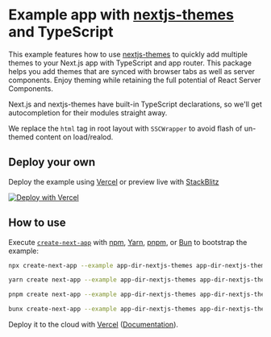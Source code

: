 # Example app with [nextjs-themes](https://github.com/mayank1513/nextjs-themes) and TypeScript

This example features how to use [nextjs-themes](https://github.com/mayank1513/nextjs-themes) to quickly add multiple themes to your Next.js app with TypeScript and app router. This package helps you add themes that are synced with browser tabs as well as server components. Enjoy theming while retaining the full potential of React Server Components.

Next.js and nextjs-themes have built-in TypeScript declarations, so we'll get autocompletion for their modules straight away.

We replace the `html` tag in root layout with `SSCWrapper` to avoid flash of un-themed content on load/realod.

## Deploy your own

Deploy the example using [Vercel](https://vercel.com?utm_source=github&utm_medium=readme&utm_campaign=next-example) or preview live with [StackBlitz](https://stackblitz.com/github/vercel/next.js/tree/canary/examples/app-dir-nextjs-themes)

[![Deploy with Vercel](https://vercel.com/button)](https://vercel.com/new/clone?repository-url=https://github.com/vercel/next.js/tree/canary/examples/app-dir-nextjs-themes&project-name=app-dir-nextjs-themes&repository-name=app-dir-nextjs-themes)

## How to use

Execute [`create-next-app`](https://github.com/vercel/next.js/tree/canary/packages/create-next-app) with [npm](https://docs.npmjs.com/cli/init), [Yarn](https://yarnpkg.com/lang/en/docs/cli/create/), [pnpm](https://pnpm.io), or [Bun](https://bun.sh/docs/cli/bunx) to bootstrap the example:

```bash
npx create-next-app --example app-dir-nextjs-themes app-dir-nextjs-themes-app
```

```bash
yarn create next-app --example app-dir-nextjs-themes app-dir-nextjs-themes-app
```

```bash
pnpm create next-app --example app-dir-nextjs-themes app-dir-nextjs-themes-app
```

```bash
bunx create-next-app --example app-dir-nextjs-themes app-dir-nextjs-themes-app
```

Deploy it to the cloud with [Vercel](https://vercel.com/new?utm_source=github&utm_medium=readme&utm_campaign=next-example) ([Documentation](https://nextjs.org/docs/deployment)).
